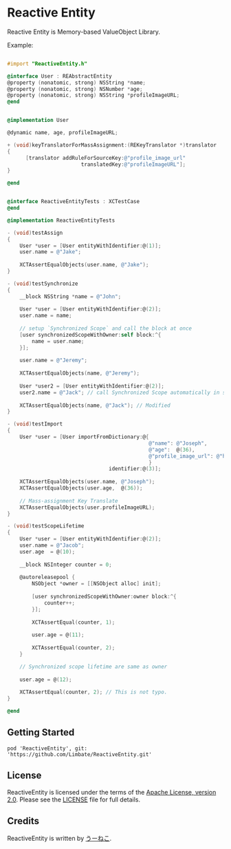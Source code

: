 Reactive Entity
============

Reactive Entity is Memory-based ValueObject Library.  

Example:

```  objective-c

#import "ReactiveEntity.h"

@interface User : REAbstractEntity
@property (nonatomic, strong) NSString *name;
@property (nonatomic, strong) NSNumber *age;
@property (nonatomic, strong) NSString *profileImageURL;
@end

```

``` objective-c

@implementation User

@dynamic name, age, profileImageURL;

+ (void)keyTranslatorForMassAssignment:(REKeyTranslator *)translator
{
      [translator addRuleForSourceKey:@"profile_image_url"
                        translatedKey:@"profileImageURL"];
}

@end

```

``` objective-c

@interface ReactiveEntityTests : XCTestCase
@end

@implementation ReactiveEntityTests

- (void)testAssign
{
    User *user = [User entityWithIdentifier:@(1)];
    user.name = @"Jake";
    
    XCTAssertEqualObjects(user.name, @"Jake");
}

- (void)testSynchronize
{
    __block NSString *name = @"John";
    
    User *user = [User entityWithIdentifier:@(2)];
    user.name = name;
    
    // setup `Synchronized Scope` and call the block at once 
    [user synchronizedScopeWithOwner:self block:^{
        name = user.name;
    }];
    
    user.name = @"Jeremy";
    
    XCTAssertEqualObjects(name, @"Jeremy");
    
    User *user2 = [User entityWithIdentifier:@(2)];
    user2.name = @"Jack"; // call Synchronized Scope automatically in setter
    
    XCTAssertEqualObjects(name, @"Jack"); // Modified
}

- (void)testImport
{
    User *user = [User importFromDictionary:@{
                                              @"name": @"Joseph",
                                              @"age":  @(36),
                                              @"profile_image_url": @"http://0.0.0.0/nyan.png",
                                              }
                                 identifier:@(3)];
    
    XCTAssertEqualObjects(user.name, @"Joseph");
    XCTAssertEqualObjects(user.age,  @(36));
    
    // Mass-assignment Key Translate
    XCTAssertEqualObjects(user.profileImageURL);
}

- (void)testScopeLifetime
{
    User *user = [User entityWithIdentifier:@(2)];
    user.name = @"Jacob";
    user.age  = @(10);
    
    __block NSInteger counter = 0;
    
    @autoreleasepool {
        NSObject *owner = [[NSObject alloc] init];
        
        [user synchronizedScopeWithOwner:owner block:^{
            counter++;
        }];
        
        XCTAssertEqual(counter, 1);
        
        user.age = @(11);
        
        XCTAssertEqual(counter, 2);
    }

    // Synchronized scope lifetime are same as owner
    
    user.age = @(12);
    
    XCTAssertEqual(counter, 2); // This is not typo.
}

@end

```

## Getting Started

``` Podfile
pod 'ReactiveEntity', git: 'https://github.com/Limbate/ReactiveEntity.git'
```

## License

ReactiveEntity is licensed under the terms of the [Apache License, version 2.0](http://www.apache.org/licenses/LICENSE-2.0.html). Please see the [LICENSE](LICENSE) file for full details.

## Credits

ReactiveEntity is written by [うーねこ](http://twitter.com/ne_ko_o).
